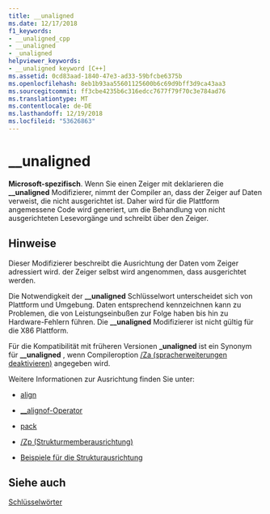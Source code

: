 ```yaml
---
title: __unaligned
ms.date: 12/17/2018
f1_keywords:
- __unaligned_cpp
- __unaligned
- _unaligned
helpviewer_keywords:
- __unaligned keyword [C++]
ms.assetid: 0cd83aad-1840-47e3-ad33-59bfcbe6375b
ms.openlocfilehash: 8eb1b93aa55601125600b6c69d9bff3d9ca43aa3
ms.sourcegitcommit: ff3cbe4235b6c316edcc7677f79f70c3e784ad76
ms.translationtype: MT
ms.contentlocale: de-DE
ms.lasthandoff: 12/19/2018
ms.locfileid: "53626863"
---
```

# <a name="unaligned"></a>__unaligned

**Microsoft-spezifisch**. Wenn Sie einen Zeiger mit deklarieren die **__unaligned** Modifizierer, nimmt der Compiler an, dass der Zeiger auf Daten verweist, die nicht ausgerichtet ist. Daher wird für die Plattform angemessene Code wird generiert, um die Behandlung von nicht ausgerichteten Lesevorgänge und schreibt über den Zeiger.

## <a name="remarks"></a>Hinweise

Dieser Modifizierer beschreibt die Ausrichtung der Daten vom Zeiger adressiert wird. der Zeiger selbst wird angenommen, dass ausgerichtet werden.

Die Notwendigkeit der **__unaligned** Schlüsselwort unterscheidet sich von Plattform und Umgebung. Daten entsprechend kennzeichnen kann zu Problemen, die von Leistungseinbußen zur Folge haben bis hin zu Hardware-Fehlern führen. Die **__unaligned** Modifizierer ist nicht gültig für die X86 Plattform.

Für die Kompatibilität mit früheren Versionen **_unaligned** ist ein Synonym für **__unaligned** , wenn Compileroption [/Za \(spracherweiterungen deaktivieren)](../build/reference/za-ze-disable-language-extensions.md) angegeben wird.

Weitere Informationen zur Ausrichtung finden Sie unter:

- [align](../cpp/align-cpp.md)

- [__alignof-Operator](../cpp/alignof-operator.md)

- [pack](../preprocessor/pack.md)

- [/Zp (Strukturmemberausrichtung)](../build/reference/zp-struct-member-alignment.md)

- [Beispiele für die Strukturausrichtung](../build/x64-software-conventions.md#examples-of-structure-alignment)

## <a name="see-also"></a>Siehe auch

[Schlüsselwörter](../cpp/keywords-cpp.md)